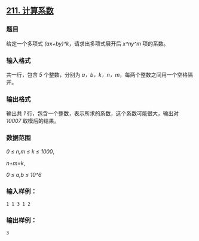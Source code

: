 ## [211. 计算系数](https://www.acwing.com/problem/content/213/)

### 题目

给定一个多项式 *(ax+by)^k*，请求出多项式展开后 *x^ny^m* 项的系数。

### 输入格式

共一行，包含 *5* 个整数，分别为 *a，b，k，n，m*，每两个整数之间用一个空格隔开。

### 输出格式

输出共 *1* 行，包含一个整数，表示所求的系数，这个系数可能很大，输出对 *10007* 取模后的结果。

### 数据范围

*0 ≤ n,m ≤ k ≤ 1000*,

*n+m=k*,

*0 ≤ a,b ≤ 10^6*

### 输入样例：

```
1 1 3 1 2
```

### 输出样例：

```
3
```
